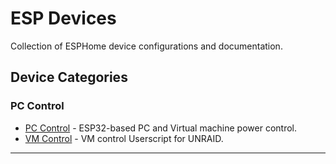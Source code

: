 # ESP Devices

Collection of ESPHome device configurations and documentation.

## Device Categories

### PC Control
- [PC Control](pc_control.yaml/) - ESP32-based PC and Virtual machine power control.
- [VM Control](vm_control/) - VM control Userscript for UNRAID.

---
